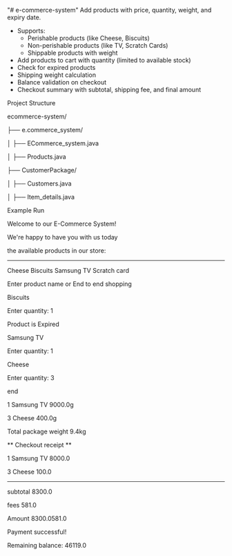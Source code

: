 "# e-commerce-system" 
Add products with price, quantity, weight, and expiry date.
- Supports:
  - Perishable products (like Cheese, Biscuits)
  - Non-perishable products (like TV, Scratch Cards)
  - Shippable products with weight
- Add products to cart with quantity (limited to available stock)
- Check for expired products
- Shipping weight calculation
- Balance validation on checkout
- Checkout summary with subtotal, shipping fee, and final amount


Project Structure

ecommerce-system/

├── e.commerce_system/

│   ├── ECommerce_system.java

│   ├── Products.java

├── CustomerPackage/

│   ├── Customers.java

│   ├── Item_details.java


Example Run

Welcome to our E-Commerce System!

We're happy to have you with us today 

the available products in our store:

-------------------------------------------------

Cheese Biscuits Samsung TV Scratch card

Enter product name or End to end shopping

Biscuits

Enter quantity: 1

Product is Expired

Samsung TV

Enter quantity: 1

Cheese

Enter quantity: 3

end

1 Samsung TV 9000.0g

3 Cheese 400.0g

Total package weight 9.4kg


**   Checkout receipt   ** 

1 Samsung TV 8000.0

3 Cheese 100.0

--------------------------

subtotal                 8300.0

fees                   581.0

Amount                 8300.0581.0

Payment successful!

Remaining balance: 46119.0

